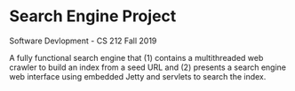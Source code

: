 # Search Engine Project

Software Devlopment - CS 212
Fall 2019

A fully functional search engine that (1) contains a multithreaded web crawler to build an index from a seed URL and (2) presents a search engine web interface using embedded Jetty and servlets to search the index.
